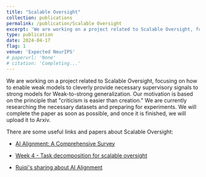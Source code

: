 ```yaml
---
title: "Scalable Oversight"
collection: publications
permalink: /publication/Scalable Oversight
excerpt: 'We are working on a project related to Scalable Oversight, focusing on how to enable weak models to cleverly provide necessary supervisory signals to strong models for Weak-to-strong generalization. Our motivation is based on the principle that "criticism is easier than creation." We are currently researching the necessary datasets and preparing for experiments'
type: publication
date: 2024-04-17
flag: 1
venue: 'Expected NeurIPS'
# paperurl: 'None'
# citation: 'Completing...'
---
```


We are working on a project related to Scalable Oversight, focusing on how to enable weak models to cleverly provide necessary supervisory signals to strong models for Weak-to-strong generalization. Our motivation is based on the principle that "criticism is easier than creation." We are currently researching the necessary datasets and preparing for experiments. We will complete the paper as soon as possible, and once it is finished, we will upload it to Arxiv.

There are some useful links and papers about Scalable Oversight:

- [AI Alignment: A Comprehensive Survey](https://alignmentsurvey.com/)

- [Week 4 - Task decomposition for scalable oversight](https://docs.google.com/document/d/1k6rlyBCZJw8xbUx0dzd-4sOhlzj-xzsmwi_OIZY1-3M/edit?pli=1)

- [Ruiqi's sharing about AI Alignment](https://zhuanlan.zhihu.com/p/655464730)